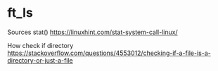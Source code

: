 # ft_ls


Sources
stat()
https://linuxhint.com/stat-system-call-linux/

How check if directory
https://stackoverflow.com/questions/4553012/checking-if-a-file-is-a-directory-or-just-a-file
